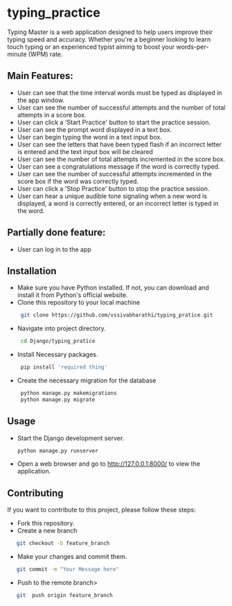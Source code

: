 # typing_practice

Typing Master is a web application designed to help users improve their typing speed and accuracy. Whether you're a beginner looking to learn touch typing or an experienced typist aiming to boost your words-per-minute (WPM) rate.

## Main Features:
- User can see that the time interval words must be typed as displayed in the app window.
- User can see the number of successful attempts and the number of total attempts in a score box.
- User can click a 'Start Practice' button to start the practice session.
- User can see the prompt word displayed in a text box.
- User can begin typing the word in a text input box.
- User can see the letters that have been typed flash if an incorrect letter is entered and the text input box will be cleared
- User can see the number of total attempts incremented in the score box.
- User can see a congratulations message if the word is correctly typed.
- User can see the number of successful attempts incremented in the score box if the word was correctly typed.
- User can click a 'Stop Practice' button to stop the practice session.
- User can hear a unique audible tone signaling when a new word is 
displayed, a word is correctly entered, or an incorrect letter is typed in
the word.

## Partially done feature:
- User can log in to the app

## Installation
- Make sure you have Python installed. If not, you can download and install it from Python's official website.
- Clone this repository to your local machine
  ```bash
   git clone https://github.com/vssivabharathi/typing_pratice.git
  ```
- Navigate into project directory.
  ```bash
   cd Django/typing_pratice
  ```
- Install Necessary packages.
  ```bash
   pip install 'required thing'
  ```
- Create the necessary migration for the database
  ```bash
   python manage.py makemigrations
   python manage.py migrate
  ```

## Usage
- Start the Django development server.
  ```bash 
  python manage.py runserver
  ```
- Open a web browser and go to http://127.0.0.1:8000/ to view the application.

  
## Contributing
  
  If you want to contribute to this project, please follow these steps:
- Fork this repository.
- Create a new branch
```bash
   git checkout -b feature_branch
```
- Make your changes and commit them.
```bash
   git commit -m "Your Message here"
```
- Push to the remote branch>
```bash
   git  push origin feature_branch
```


